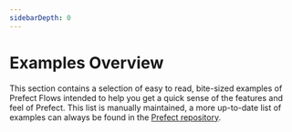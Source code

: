 ```yaml
---
sidebarDepth: 0
---
```


# Examples Overview

This section contains a selection of easy to read, bite-sized examples of Prefect Flows intended to help you get a quick sense of the features and feel of Prefect.  This list is manually maintained, a more up-to-date list of examples can always be found in the [Prefect repository](https://github.com/PrefectHQ/prefect/tree/master/examples).
